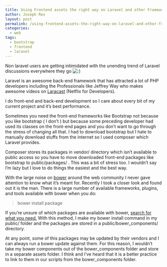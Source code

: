 ```yaml
---
title: Using Frontend assets the right way on Laravel and other Frameworks:Bower
author: Joseph Rex
layout: post
permalink: /using-frontend-assets-the-right-way-on-laravel-and-other-frameworksbower/
categories:
  - web
tags:
  - bootstrap
  - frontend
  - laravel
---
```

Non laravel users are getting intimidated with the unending trend of Laravel discussions everywhere they go <img src="http://josephrex.me/wp-includes/images/smilies/icon_smile.gif" alt=":)" class="wp-smiley" />

Laravel is an awesome back-end framework that has attracted a lot of PHP developers including the Professionals like Jeffrey Way who makes awesome videos on [Laracast][1] (Netflix for Developers).

I do front-end and back-end development so I care about every bit of my current project and it&#8217;s best performance.

Sometimes you need the front-end frameworks like Bootstrap not because you like bootstrap ( I don&#8217;t ) but because some preceding developer had used its classes on the front-end pages and you don&#8217;t want to go through the stress of changing all that. I had to download bootstrap but I hate to manually download stuffs from the internet so I used composer which Laravel provides.

Composer stores its packages in vendor/ directory which isn&#8217;t available to public access so you have to move downloaded front-end packages like bootstrap to public/packages/ . This was a bit of stress too. I wouldn&#8217;t say I&#8217;m lazy but I love to do things the easiest and the best way.

With the large noise on <a href="http://bower.io" target="_blank">bower</a> around the web community I never gave attention to know what it&#8217;s meant for. Recently I took a closer look and found out it is the man. There is a large number of available frameworks, plugins, and tools available with bower when you do:

> bower install package

If you&#8217;re unsure of which packages are available with bower, <a href="http://bower.io/search/" target="_blank">search for what you need.</a> With this method, I make my bower install command in my public/ folder and the packages are stored in a public/bower_components/ directory.

At any point, some of this packages may be updated by their vendors and I can always run a bower update against them. For this reason, I wouldn&#8217;t take my bower components out of the bower\_components folder and store in a separate assets folder. I think and I&#8217;ve heard that it is a better practice to link to them in our scripts from the bower\_components folder.

 [1]: https://www.debian.org/News/2014/20140424